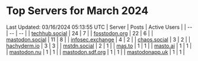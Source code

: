 # Top Servers for March 2024
Last Updated: 03/16/2024 05:13:55 UTC
| Server | Posts | Active Users |
| -- | -- | -- |
| [techhub.social](https://techhub.social/tags/PowerShell) | 24 | 7 |
| [fosstodon.org](https://fosstodon.org/tags/PowerShell) | 22 | 6 |
| [mastodon.social](https://mastodon.social/tags/PowerShell) | 11 | 8 |
| [infosec.exchange](https://infosec.exchange/tags/PowerShell) | 4 | 2 |
| [chaos.social](https://chaos.social/tags/PowerShell) | 3 | 2 |
| [hachyderm.io](https://hachyderm.io/tags/PowerShell) | 3 | 3 |
| [mstdn.social](https://mstdn.social/tags/PowerShell) | 2 | 1 |
| [mas.to](https://mas.to/tags/PowerShell) | 1 | 1 |
| [masto.ai](https://masto.ai/tags/PowerShell) | 1 | 1 |
| [mastodon.nu](https://mastodon.nu/tags/PowerShell) | 1 | 1 |
| [mastodon.sdf.org](https://mastodon.sdf.org/tags/PowerShell) | 1 | 1 |
| [mastodonapp.uk](https://mastodonapp.uk/tags/PowerShell) | 1 | 1 |
